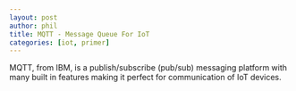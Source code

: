 ```yaml
---
layout: post
author: phil
title: MQTT - Message Queue For IoT
categories: [iot, primer]
---
```


MQTT, from IBM, is a publish/subscribe (pub/sub) messaging platform with many built in features making it perfect for communication of IoT devices.
